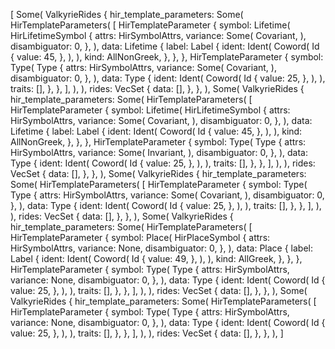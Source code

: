 [
    Some(
        ValkyrieRides {
            hir_template_parameters: Some(
                HirTemplateParameters(
                    [
                        HirTemplateParameter {
                            symbol: Lifetime(
                                HirLifetimeSymbol {
                                    attrs: HirSymbolAttrs,
                                    variance: Some(
                                        Covariant,
                                    ),
                                    disambiguator: 0,
                                },
                            ),
                            data: Lifetime {
                                label: Label {
                                    ident: Ident(
                                        Coword(
                                            Id {
                                                value: 45,
                                            },
                                        ),
                                    ),
                                    kind: AllNonGreek,
                                },
                            },
                        },
                        HirTemplateParameter {
                            symbol: Type(
                                Type {
                                    attrs: HirSymbolAttrs,
                                    variance: Some(
                                        Covariant,
                                    ),
                                    disambiguator: 0,
                                },
                            ),
                            data: Type {
                                ident: Ident(
                                    Coword(
                                        Id {
                                            value: 25,
                                        },
                                    ),
                                ),
                                traits: [],
                            },
                        },
                    ],
                ),
            ),
            rides: VecSet {
                data: [],
            },
        },
    ),
    Some(
        ValkyrieRides {
            hir_template_parameters: Some(
                HirTemplateParameters(
                    [
                        HirTemplateParameter {
                            symbol: Lifetime(
                                HirLifetimeSymbol {
                                    attrs: HirSymbolAttrs,
                                    variance: Some(
                                        Covariant,
                                    ),
                                    disambiguator: 0,
                                },
                            ),
                            data: Lifetime {
                                label: Label {
                                    ident: Ident(
                                        Coword(
                                            Id {
                                                value: 45,
                                            },
                                        ),
                                    ),
                                    kind: AllNonGreek,
                                },
                            },
                        },
                        HirTemplateParameter {
                            symbol: Type(
                                Type {
                                    attrs: HirSymbolAttrs,
                                    variance: Some(
                                        Invariant,
                                    ),
                                    disambiguator: 0,
                                },
                            ),
                            data: Type {
                                ident: Ident(
                                    Coword(
                                        Id {
                                            value: 25,
                                        },
                                    ),
                                ),
                                traits: [],
                            },
                        },
                    ],
                ),
            ),
            rides: VecSet {
                data: [],
            },
        },
    ),
    Some(
        ValkyrieRides {
            hir_template_parameters: Some(
                HirTemplateParameters(
                    [
                        HirTemplateParameter {
                            symbol: Type(
                                Type {
                                    attrs: HirSymbolAttrs,
                                    variance: Some(
                                        Covariant,
                                    ),
                                    disambiguator: 0,
                                },
                            ),
                            data: Type {
                                ident: Ident(
                                    Coword(
                                        Id {
                                            value: 25,
                                        },
                                    ),
                                ),
                                traits: [],
                            },
                        },
                    ],
                ),
            ),
            rides: VecSet {
                data: [],
            },
        },
    ),
    Some(
        ValkyrieRides {
            hir_template_parameters: Some(
                HirTemplateParameters(
                    [
                        HirTemplateParameter {
                            symbol: Place(
                                HirPlaceSymbol {
                                    attrs: HirSymbolAttrs,
                                    variance: None,
                                    disambiguator: 0,
                                },
                            ),
                            data: Place {
                                label: Label {
                                    ident: Ident(
                                        Coword(
                                            Id {
                                                value: 49,
                                            },
                                        ),
                                    ),
                                    kind: AllGreek,
                                },
                            },
                        },
                        HirTemplateParameter {
                            symbol: Type(
                                Type {
                                    attrs: HirSymbolAttrs,
                                    variance: None,
                                    disambiguator: 0,
                                },
                            ),
                            data: Type {
                                ident: Ident(
                                    Coword(
                                        Id {
                                            value: 25,
                                        },
                                    ),
                                ),
                                traits: [],
                            },
                        },
                    ],
                ),
            ),
            rides: VecSet {
                data: [],
            },
        },
    ),
    Some(
        ValkyrieRides {
            hir_template_parameters: Some(
                HirTemplateParameters(
                    [
                        HirTemplateParameter {
                            symbol: Type(
                                Type {
                                    attrs: HirSymbolAttrs,
                                    variance: None,
                                    disambiguator: 0,
                                },
                            ),
                            data: Type {
                                ident: Ident(
                                    Coword(
                                        Id {
                                            value: 25,
                                        },
                                    ),
                                ),
                                traits: [],
                            },
                        },
                    ],
                ),
            ),
            rides: VecSet {
                data: [],
            },
        },
    ),
]